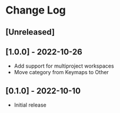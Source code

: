 # Change Log

## [Unreleased]

## [1.0.0] - 2022-10-26
- Add support for multiproject workspaces
- Move category from Keymaps to Other

## [0.1.0] - 2022-10-10
- Initial release
